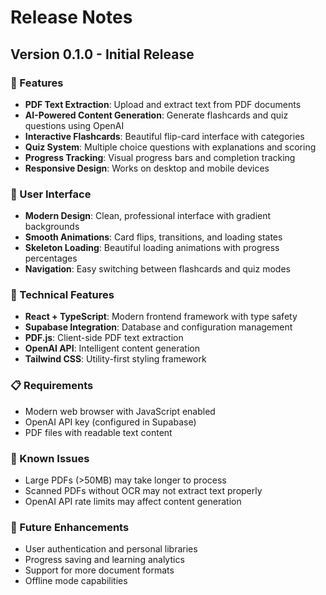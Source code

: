 # Release Notes

## Version 0.1.0 - Initial Release

### 🚀 Features
- **PDF Text Extraction**: Upload and extract text from PDF documents
- **AI-Powered Content Generation**: Generate flashcards and quiz questions using OpenAI
- **Interactive Flashcards**: Beautiful flip-card interface with categories
- **Quiz System**: Multiple choice questions with explanations and scoring
- **Progress Tracking**: Visual progress bars and completion tracking
- **Responsive Design**: Works on desktop and mobile devices

### 🎨 User Interface
- **Modern Design**: Clean, professional interface with gradient backgrounds
- **Smooth Animations**: Card flips, transitions, and loading states
- **Skeleton Loading**: Beautiful loading animations with progress percentages
- **Navigation**: Easy switching between flashcards and quiz modes

### 🔧 Technical Features
- **React + TypeScript**: Modern frontend framework with type safety
- **Supabase Integration**: Database and configuration management
- **PDF.js**: Client-side PDF text extraction
- **OpenAI API**: Intelligent content generation
- **Tailwind CSS**: Utility-first styling framework

### 📋 Requirements
- Modern web browser with JavaScript enabled
- OpenAI API key (configured in Supabase)
- PDF files with readable text content

### 🐛 Known Issues
- Large PDFs (>50MB) may take longer to process
- Scanned PDFs without OCR may not extract text properly
- OpenAI API rate limits may affect content generation

### 🔄 Future Enhancements
- User authentication and personal libraries
- Progress saving and learning analytics
- Support for more document formats
- Offline mode capabilities
